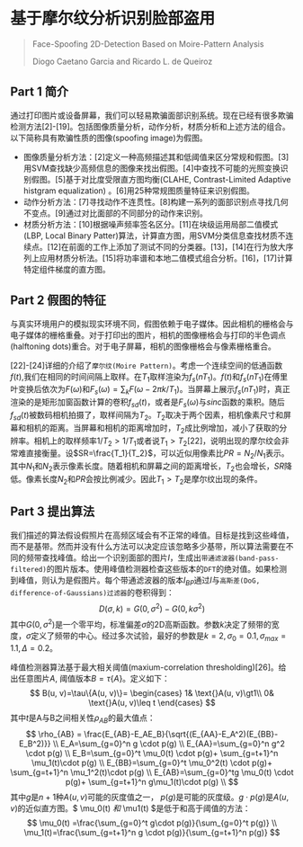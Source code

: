 #  基于摩尔纹分析识别脸部盗用

>  Face-Spoofing 2D-Detection Based on Moire-Pattern Analysis
>
>  Diogo Caetano Garcia and Ricardo L. de Queiroz

## Part 1 简介

通过打印图片或设备屏幕，我们可以轻易欺骗面部识别系统。现在已经有很多欺骗检测方法[2]-[19]。包括图像质量分析，动作分析，材质分析和上述方法的组合。以下简称具有欺骗性质的图像(spoofing image)为假图。

-  图像质量分析方法：[2]定义一种高频描述其和低阈值来区分常规和假图。[3]用SVM查找缺少高频信息的图像来找出假图。[4]中查找不可能的光照变换识别假图。[5]基于对比度受限直方图均衡(CLAHE, Contrast-Limited Adaptive histgram equalization) 。[6]用25种常规图质量特征来识别假图。
-  动作分析方法：[7]寻找动作不连贯性。[8]构建一系列的面部识别点寻找几何不变点。[9]通过对比面部的不同部分的动作来识别。
-  材质分析方法：[10]根据噪声频率签名区分。[11]在块级运用局部二值模式(LBP, Local Binary Patter)算法，计算直方图，用SVM分类信息查找材质不连续点。[12]在前面的工作上添加了测试不同的分类器。[13]，[14]在行为放大序列上应用材质分析法。[15]将功率谱和本地二值模式组合分析。[16]，[17]计算特定组件梯度的直方图。

## Part 2 假图的特征

与真实环境用户的模拟现实环境不同，假图依赖于电子媒体。因此相机的栅格会与电子媒体的栅格重叠。对于打印出的图片，相机的图像栅格会与打印的半色调点(halftoning dots)重合。对于电子屏幕，相机的图像栅格会与像素栅格重合。

[22]-[24]详细的介绍了`摩尔纹(Moire Pattern)`。考虑一个连续空间的低通函数$f(t)$,我们在相同的时间间隔上取样。在$T_1$取样渲染为$f_s(nT_1)$。$f(t)$和$f_s(nT_1)$在傅里叶变换后依次为$F(\omega)$和$F_s(\omega)=\sum_kF(\omega-2 \pi k/T_1)$。当屏幕上展示$f_s(nT_1)$时，真正渲染的是矩形加窗函数计算的卷积$f_{sd}(t)$，或者是$F_s(\omega)$与$sinc$函数的乘积。随后$f_{sd}(t)$被数码相机拍摄了，取样间隔为$T_2$。$T_2$取决于两个因素，相机像素尺寸和屏幕和相机的距离。当屏幕和相机的距离增加时，$T_2$成比例增加，减小了获取的分辨率。相机上的取样频率$1/T_2 \gt 1/T_1$或者说$T_1 \gt T_2$[22]，说明出现的摩尔纹会非常难直接衡量。设$SR=\frac{T_1}{T_2}$，可以近似用像素比$PR=N_2/N_1$表示。其中$N_1$和$N_2$表示像素长度。随着相机和屏幕之间的距离增长，$T_2$也会增长，$SR$降低。像素长度$N_2$和$PR$会按比例减少。因此$T_1 \gt T_2$是摩尔纹出现的条件。

## Part 3 提出算法

我们描述的算法假设假照片在高频区域会有不正常的峰值。目标是找到这些峰值，而不是基带。然而并没有什么方法可以决定应该忽略多少基带，所以算法需要在不同的频带查找峰值。给出一个识别面部的图片$I$，生成出`带通滤波器(band-pass-filtered)`的图片版本。使用峰值检测器检查这些版本的`DFT`的绝对值。如果检测到峰值，则认为是假图片。每个带通滤波器的版本$I_{BP}$通过$I$与`高斯差(DoG, difference-of-Gaussians)过滤器`的卷积得到：
$$
D(\sigma, k) = G(0, \sigma^2)-G(0, k\sigma^2)
$$
其中$G(0, \sigma^2)$是一个零平均，标准偏差$\sigma$的2D高斯函数。参数$k$决定了频带的宽度，$\sigma$定义了频带的中心。经过多次试验，最好的参数是$k=2, \sigma_0=0.1, \sigma_{max}=1.1,\Delta=0.2$。

峰值检测器算法基于最大相关阈值(maxium-correlation thresholding)[26]。给出任意图片$A$, 阈值版本$B= \tau \{A\}$。定义如下：
$$
B(u, v)=\tau\{A(u, v)\}=
\begin{cases}
1& \text{}A(u, v)\gt1\\
0& \text{}A(u, v)\leq t
\end{cases}
$$
其中$t$是A与B之间相关性$\rho_{AB}$的最大值点：
$$
\rho_{AB} = \frac{E_{AB}-E_AE_B}{\sqrt{(E_{AA}-E_A^2)(E_{BB}-E_B^2)}} \\
E_A=\sum_{g=0}^n g \cdot p(g) \\
E_{AA}=\sum_{g=0}^n g^2 \cdot p(g) \\
E_B=\sum_{g=0}^t \mu_0(t) \cdot p(g)+ \sum_{g=t+1}^n \mu_1(t)\cdot p(g)  \\
E_{BB}=\sum_{g=0}^t \mu_0^2(t) \cdot p(g)+ \sum_{g=t+1}^n \mu_1^2(t)\cdot p(g)  \\
E_{AB}=\sum_{g=0}^tg \mu_0(t) \cdot p(g)+ \sum_{g=t+1}^n g\mu_1(t)\cdot p(g)  \\
$$
其中$g$是$n+1$种$A(u,v)$可能的灰度值之一， $p(g)$是可能的灰度级。$g\cdot p(g)$是$A(u,v)$的近似直方图。$ \mu_0(t) $和$ \mu1(t) $是低于和高于阈值的方法：
$$
\mu_0(t) =\frac{\sum_{g=0}^t g\cdot p(g)}{\sum_{g=0}^t p(g)} \\
 \mu_1(t)=\frac{\sum_{g=t+1}^n g \cdot p(g)}{\sum_{g=t+1}^n p(g)}
$$
